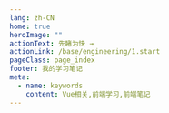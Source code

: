 ```yaml
---
lang: zh-CN
home: true
heroImage: ""
actionText: 先睹为快 →
actionLink: /base/engineering/1.start
pageClass: page_index
footer: 我的学习笔记
meta:
  - name: keywords
    content: Vue相关,前端学习,前端笔记
---
```

<template>
  <div class="cont">
    <div id="large-header" class="large-header"></div>
    <div class="features">
      <div class="feature">
        <h2><a href="/Web-Vue/base/engineering/1.start.html">Vue项目工程化</a></h2> 
        <p>掌握Vue组件间的多种通信方式及数据同步 渲染函数及jsx高阶应用 vue-cli3、vuex、vue-router</p>
      </div>
      <div class="feature">
        <h2><a href="/Web-Vue/base/project/1.configure.html">Vue项目功能模块</a></h2> 
        <p>掌握一般项目中的配置、登录、权限认证、单元测试、国际化、富文本、上传下载等常见功能</p>
      </div>
      <div class="feature">
        <h2><a href="/Web-Vue/senior/component/1.recursionAndDynamics.html">Vue组件的开发</a></h2> 
        <p>组件设计思路，组件编写工作流搭建 从0编写复杂组件之异步级联组件 单元测试编写及组件的发布</p>
      </div>
      <div class="feature">
        <h2><a href="/Web-Vue/base/engineering/1.start.html">Vue优化和服务器布署</a></h2> 
        <p>Vue优化预渲染、骨架屏、Nuxt.js服务端渲染 使用typescript构建vue应用 Docker + nginx实现vue的布署和持续集成</p>
      </div>
      <div class="feature">
        <h2><a href="/Web-Vue/source/vue2/inde.html">Vue2.0源码实现</a></h2> 
        <p>Vue/cli原理、Vue2.0原理剖析、Vue-router原理剖析、Vuex原理剖析 </p>
      </div>
      <div class="feature">
        <h2><a href="/Web-Vue/base/engineering/1.start.html">Vue3.0源码实现</a></h2> 
        <p>Vue/cli原理、Vue3.0原理剖析、Vue-router、Vuex源码实现</p>
      </div>
    </div>
  </div>
</template>